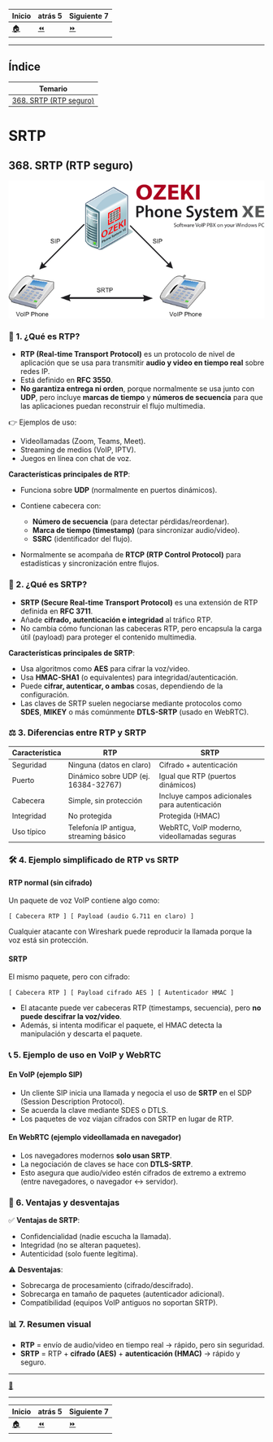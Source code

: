 | **Inicio**         | **atrás 5**           | **Siguiente 7**        |
| ------------------ | --------------------- | ---------------------- |
| [🏠](../README.md) | [⏪](./12_5_LDAPS.md) | [⏩](./12_7_S_MIME.md) |

---

## **Índice**

| Temario                                        |
| ---------------------------------------------- |
| [368. SRTP (RTP seguro)](#368-srtp-rtp-seguro) |

# **SRTP**

## **368. SRTP (RTP seguro)**

![SRTP](/img/12_Secure_vs_Unsecure_Protocols/SRTP.png "SRTP")

### 🎯 1. ¿Qué es RTP?

- **RTP (Real-time Transport Protocol)** es un protocolo de nivel de aplicación que se usa para transmitir **audio y video en tiempo real** sobre redes IP.
- Está definido en **RFC 3550**.
- **No garantiza entrega ni orden**, porque normalmente se usa junto con **UDP**, pero incluye **marcas de tiempo** y **números de secuencia** para que las aplicaciones puedan reconstruir el flujo multimedia.

👉 Ejemplos de uso:

- Videollamadas (Zoom, Teams, Meet).
- Streaming de medios (VoIP, IPTV).
- Juegos en línea con chat de voz.

**Características principales de RTP**:

- Funciona sobre **UDP** (normalmente en puertos dinámicos).
- Contiene cabecera con:

  - **Número de secuencia** (para detectar pérdidas/reordenar).
  - **Marca de tiempo (timestamp)** (para sincronizar audio/video).
  - **SSRC** (identificador del flujo).

- Normalmente se acompaña de **RTCP (RTP Control Protocol)** para estadísticas y sincronización entre flujos.

### 🔐 2. ¿Qué es SRTP?

- **SRTP (Secure Real-time Transport Protocol)** es una extensión de RTP definida en **RFC 3711**.
- Añade **cifrado, autenticación e integridad** al tráfico RTP.
- No cambia cómo funcionan las cabeceras RTP, pero encapsula la carga útil (payload) para proteger el contenido multimedia.

**Características principales de SRTP**:

- Usa algoritmos como **AES** para cifrar la voz/video.
- Usa **HMAC-SHA1** (o equivalentes) para integridad/autenticación.
- Puede **cifrar, autenticar, o ambas** cosas, dependiendo de la configuración.
- Las claves de SRTP suelen negociarse mediante protocolos como **SDES**, **MIKEY** o más comúnmente **DTLS-SRTP** (usado en WebRTC).

### ⚖️ 3. Diferencias entre RTP y SRTP

| Característica | RTP                                    | SRTP                                          |
| -------------- | -------------------------------------- | --------------------------------------------- |
| Seguridad      | Ninguna (datos en claro)               | Cifrado + autenticación                       |
| Puerto         | Dinámico sobre UDP (ej. 16384-32767)   | Igual que RTP (puertos dinámicos)             |
| Cabecera       | Simple, sin protección                 | Incluye campos adicionales para autenticación |
| Integridad     | No protegida                           | Protegida (HMAC)                              |
| Uso típico     | Telefonía IP antigua, streaming básico | WebRTC, VoIP moderno, videollamadas seguras   |

### 🛠️ 4. Ejemplo simplificado de RTP vs SRTP

#### RTP normal (sin cifrado)

Un paquete de voz VoIP contiene algo como:

```
[ Cabecera RTP ] [ Payload (audio G.711 en claro) ]
```

Cualquier atacante con Wireshark puede reproducir la llamada porque la voz está sin protección.

#### SRTP

El mismo paquete, pero con cifrado:

```
[ Cabecera RTP ] [ Payload cifrado AES ] [ Autenticador HMAC ]
```

- El atacante puede ver cabeceras RTP (timestamps, secuencia), pero **no puede descifrar la voz/video**.
- Además, si intenta modificar el paquete, el HMAC detecta la manipulación y descarta el paquete.

### 📞 5. Ejemplo de uso en VoIP y WebRTC

#### En VoIP (ejemplo SIP)

- Un cliente SIP inicia una llamada y negocia el uso de **SRTP** en el SDP (Session Description Protocol).
- Se acuerda la clave mediante SDES o DTLS.
- Los paquetes de voz viajan cifrados con SRTP en lugar de RTP.

#### En WebRTC (ejemplo videollamada en navegador)

- Los navegadores modernos **solo usan SRTP**.
- La negociación de claves se hace con **DTLS-SRTP**.
- Esto asegura que audio/video estén cifrados de extremo a extremo (entre navegadores, o navegador ↔ servidor).

### 🚨 6. Ventajas y desventajas

✅ **Ventajas de SRTP**:

- Confidencialidad (nadie escucha la llamada).
- Integridad (no se alteran paquetes).
- Autenticidad (solo fuente legítima).

⚠️ **Desventajas**:

- Sobrecarga de procesamiento (cifrado/descifrado).
- Sobrecarga en tamaño de paquetes (autenticador adicional).
- Compatibilidad (equipos VoIP antiguos no soportan SRTP).

### 📊 7. Resumen visual

- **RTP** = envío de audio/video en tiempo real → rápido, pero sin seguridad.
- **SRTP** = RTP + **cifrado (AES)** + **autenticación (HMAC)** → rápido y seguro.

---

[🔼](#índice)

---

| **Inicio**         | **atrás 5**           | **Siguiente 7**        |
| ------------------ | --------------------- | ---------------------- |
| [🏠](../README.md) | [⏪](./12_5_LDAPS.md) | [⏩](./12_7_S_MIME.md) |
